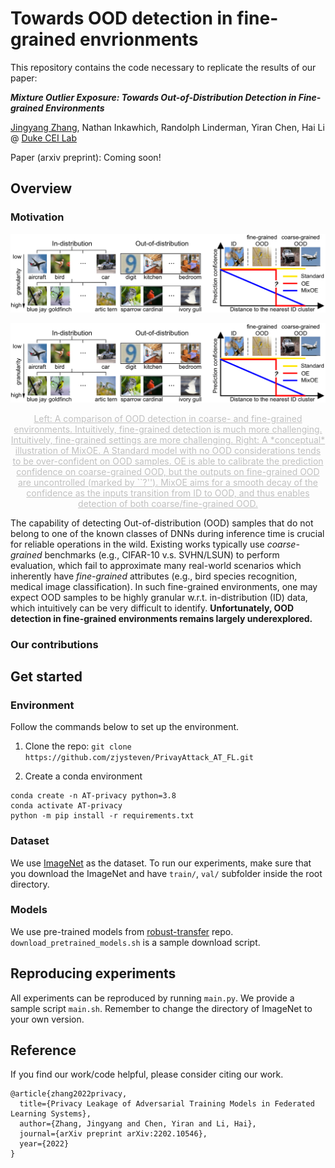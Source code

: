 # Towards OOD detection in fine-grained envrionments

This repository contains the code necessary to replicate the results of our paper:

***Mixture Outlier Exposure: Towards Out-of-Distribution Detection in Fine-grained Environments***

[Jingyang Zhang](https://zjysteven.github.io/), Nathan Inkawhich, Randolph Linderman, Yiran Chen, Hai Li @ [Duke CEI Lab](https://cei.pratt.duke.edu/)

Paper (arxiv preprint): Coming soon!


## Overview

### Motivation

![overview](/figures/overview.png)

<p align="center">
    <img src='/figures/overview.png'>
</p>
<center style="font-size:14px;color:#C0C0C0;text-decoration:underline">Left: A comparison of OOD detection in coarse- and fine-grained environments. Intuitively, fine-grained detection is much more challenging. Intuitively, fine-grained settings are more challenging. Right: A *conceptual* illustration of MixOE. A Standard model with no OOD considerations tends to be over-confident on OOD samples. OE is able to calibrate the prediction confidence on coarse-grained OOD, but the outputs on fine-grained OOD are uncontrolled (marked by ``?''). MixOE aims for a smooth decay of the confidence as the inputs transition from ID to OOD, and thus enables detection of both coarse/fine-grained OOD.</center>


The capability of detecting Out-of-distribution (OOD) samples that do not belong to one of the known classes of DNNs during inference time is crucial for reliable operations in the wild.
Existing works typically use *coarse-grained* benchmarks (e.g., CIFAR-10 v.s. SVHN/LSUN) to perform evaluation, which fail to approximate many real-world scenarios which inherently have *fine-grained* attributes (e.g., bird species recognition, medical image classification).
In such fine-grained environments, one may expect OOD samples to be highly granular w.r.t. in-distribution (ID) data, which intuitively can be very difficult to identify.
**Unfortunately, OOD detection in fine-grained environments remains largely underexplored.**

### Our contributions



## Get started
### Environment
Follow the commands below to set up the environment.

1. Clone the repo: `git clone https://github.com/zjysteven/PrivayAttack_AT_FL.git`

2. Create a conda environment
```
conda create -n AT-privacy python=3.8
conda activate AT-privacy
python -m pip install -r requirements.txt
```

### Dataset
We use [ImageNet](https://www.image-net.org/) as the dataset. To run our experiments, make sure that you download the ImageNet and have `train/`, `val/` subfolder inside the root directory. 

### Models
We use pre-trained models from [robust-transfer](https://github.com/microsoft/robust-models-transfer) repo. `download_pretrained_models.sh` is a sample download script. 

## Reproducing experiments
All experiments can be reproduced by running `main.py`. We provide a sample script `main.sh`. Remember to change the directory of ImageNet to your own version.

## Reference
If you find our work/code helpful, please consider citing our work.
```
@article{zhang2022privacy,
  title={Privacy Leakage of Adversarial Training Models in Federated Learning Systems},
  author={Zhang, Jingyang and Chen, Yiran and Li, Hai},
  journal={arXiv preprint arXiv:2202.10546},
  year={2022}
}
```